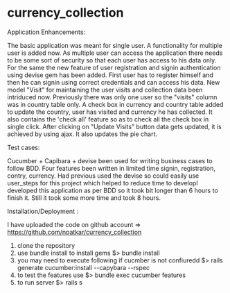 currency_collection
===================
Application Enhancements:

The basic application was meant for single user. A functionality for multiple user is added now. As multiple user can access the application there needs to be some sort of security  so that each user has access to his data only.
For the same the new feature of user registration and signin authentication using devise gem has been added. First user has to register himself and then he can signin using correct credentials and can access his data.
New model "Visit" for maintaining the user visits and collection data been intriduced now. Previously there was only one user so the "visits" column was in country table only.
A check box in currency and country table added to update the country, user has visited and currency he has collected. It also contains the 'check all' feature so as to check all the check box in single click.
After clicking on "Update Visits" button data gets updated, it is achieved by using ajax. It also updates the pie chart.
 

   
Test cases:

Cucumber + Capibara + devise been used for writing business cases to follow BDD. Four features been written in limited time signin, registration, contry, currency.
Had previous used the devise so could easily use user_steps for this project which helped to reduce time to developI developed this application as per BDD so it took bit longer than 6 hours to finish it. 
Still it took some more time and took 8 hours.

Installation/Deployment :

I have uploaded the code on github account => https://github.com/npatkar/currency_collection
1) clone the repository
2) use bundle install to install gems
$> bundle install
3) you may need to execute following if cucmber is not confiuredd 
$> rails generate cucumber:install --capybara --rspec
4) to test the features use
$> bundle exec cucumber features
5) to run server
$> rails s